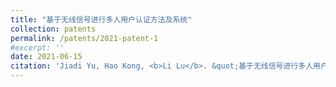 ```yaml
---
title: "基于无线信号进行多人用户认证方法及系统"
collection: patents
permalink: /patents/2021-patent-1
#excerpt: ''
date: 2021-06-15
citation: 'Jiadi Yu, Hao Kong, <b>Li Lu</b>. &quot;基于无线信号进行多人用户认证方法及系统.&quot; <i>ZL202011081529.2</i>. 2021. China.'
---
```




